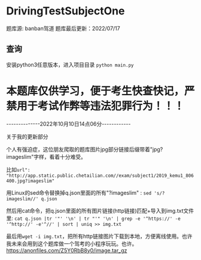 # DrivingTestSubjectOne
题库源: banban驾道
题库最后更新：2022/07/17

## 查询
安装python3任意版本，进入项目目录
`python main.py`

# 本题库仅供学习，便于考生快查快记，严禁用于考试作弊等违法犯罪行为！！！
--------------2022年10月10日14点06分------------

关于我的更新部分  

个人有强迫症，这位朋友爬取的题库图片jpg部分链接后缀带着"jpg?imageslim"字样，看着十分难受。  

比如`url": "http://app.static.public.chetailian.com//exam/subject1/2019_kemu1_806400.jpg?imageslim"`

用Linux的sed命令替换掉q.json里面的所有"?imageslim" :    `sed 's/?imageslim//' q.json`

然后用cat命令，把q.json里面的所有图片链接(http链接)匹配+导入到img.txt文件里:   `cat q.json |tr '"' '\n' | tr "'" '\n' | grep -e '^https://' -e '^http://' -e'^//' | sort | uniq >> img.txt`

最后用`wget -i img.txt`，把所有http链接图片下载到本地，方便离线使用。也许我未来会用到这个题库做一个驾考的小程序玩玩。也许。
https://anonfiles.com/Z5Y0RbB8y0/image.tar_gz

